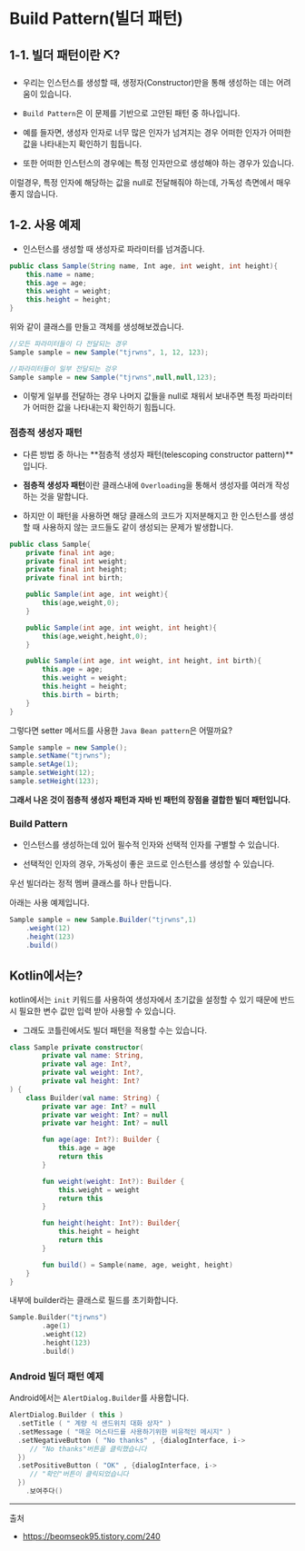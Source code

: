 # **Build Pattern(빌더 패턴)**


## 1-1. 빌더 패턴이란 ⛏?

- 우리는 인스턴스를 생성할 때, 생정자(Constructor)만을 통해 생성하는 데는 어려움이 있습니다. 

- `Build Pattern`은 이 문제를 기반으로 고안된 패턴 중 하나입니다. 

- 예를 들자면, 생성자 인자로 너무 많은 인자가 넘겨지는 경우 어떠한 인자가 어떠한 값을 나타내는지 확인하기 힘듭니다. 

- 또한 어떠한 인스턴스의 경우에는 특정 인자만으로 생성해야 하는 경우가 있습니다. 

이럴경우, 특정 인자에 해당하는 값을 null로 전달해줘야 하는데, 가독성 측면에서 매우 좋지 않습니다. 

## 1-2. 사용 예제


- 인스턴스를 생성할 때 생성자로 파라미터를 넘겨줍니다. 
```java
public class Sample(String name, Int age, int weight, int height){
    this.name = name;
    this.age = age;
    this.weight = weight;
    this.height = height;
}
```
위와 같이 클래스를 만들고 객체를 생성해보겠습니다. 

```java
//모든 파라미터들이 다 전달되는 경우
Sample sample = new Sample("tjrwns", 1, 12, 123);

//파라미터들이 일부 전달되는 겅우
Sample sample = new Sample("tjrwns",null,null,123);
```

- 이렇게 일부를 전달하는 경우 나머지 값들을 null로 채워서 보내주면 특정 파라미터가 어떠한 값을 나타내는지 확인하기 힘듭니다. 

### 점층적 생성자 패턴 

- 다른 방법 중 하나는 **점층적 생성자 패턴(telescoping constructor pattern)**입니다. 

- **점층적 생성자 패턴**이란 클래스내에 `Overloading`을 통해서 생성자를 여러개 작성하는 것을 말합니다. 

- 하지만 이 패턴을 사용하면 해당 클래스의 코드가 지저분해지고 한 인스턴스를 생성할 때 사용하지 않는 코드들도 같이 생성되는 문제가 발생합니다. 

```java
public class Sample{
    private final int age;
    private final int weight;
    private final int height;
    private final int birth;

    public Sample(int age, int weight){
        this(age,weight,0);
    }

    public Sample(int age, int weight, int height){
        this(age,weight,height,0);
    }

    public Sample(int age, int weight, int height, int birth){
        this.age = age;
        this.weight = weight;
        this.height = height;
        this.birth = birth;
    }
}
```

그렇다면 setter 메서드를 사용한 `Java Bean pattern`은 어떨까요?

```java
Sample sample = new Sample();
sample.setName("tjrwns");
sample.setAge(1);
sample.setWeight(12);
sample.setHeight(123);
```

**그래서 나온 것이 점층적 생성자 패턴과 자바 빈 패턴의 장점을 결합한 빌더 패턴입니다.**

### Build Pattern

- 인스턴스를 생성하는데 있어 필수적 인자와 선택적 인자를 구별할 수 있습니다. 

- 선택적인 인자의 경우, 가독성이 좋은 코드로 인스턴스를 생성할 수 있습니다. 

우선 빌더라는 정적 멤버 클래스를 하나 만듭니다. 
 
아래는 사용 예제입니다. 
```java
Sample sample = new Sample.Builder("tjrwns",1)
    .weight(12)
    .height(123)
    .build()
```

## Kotlin에서는?

kotlin에서는 `init` 키워드를 사용하여 생성자에서 초기값을 설정할 수 있기 때문에 반드시 필요한 변수 값만 입력 받아 사용할 수 있습니다. 

- 그래도 코틀린에서도 빌더 패턴을 적용할 수는 있습니다. 

```kotlin
class Sample private constructor(
        private val name: String,
        private val age: Int?,
        private val weight: Int?,
        private val height: Int?
) {
    class Builder(val name: String) {
        private var age: Int? = null
        private var weight: Int? = null
        private var height: Int? = null

        fun age(age: Int?): Builder {
            this.age = age
            return this
        }

        fun weight(weight: Int?): Builder {
            this.weight = weight
            return this
        }

        fun height(height: Int?): Builder{
            this.height = height
            return this
        }

        fun build() = Sample(name, age, weight, height)
    }
}
```
내부에 builder라는 클래스로 필드를 초기화합니다. 

```kotlin
Sample.Builder("tjrwns")
        .age(1)
        .weight(12)
        .height(123)
        .build()
```
### Android 빌더 패턴 예제

Android에서는 `AlertDialog.Builder`를 사용합니다. 

```kotlin
AlertDialog.Builder ( this )
  .setTitle ( " 계량 식 샌드위치 대화 상자" )
  .setMessage ( "매운 머스타드를 사용하기위한 비유적인 메시지" )
  .setNegativeButton ( "No thanks" , {dialogInterface, i->
     // "No thanks"버튼을 클릭했습니다
  })
  .setPositiveButton ( "OK" , {dialogInterface, i->
     // "확인"버튼이 클릭되었습니다
  })
    .보여주다()
```
---
출처
- https://beomseok95.tistory.com/240